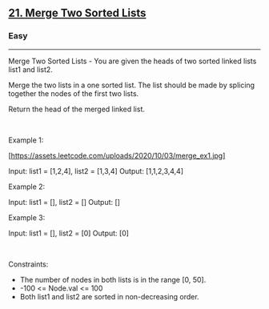 <h2><a href="https://leetcode.com/problems/merge-two-sorted-lists/">21. Merge Two Sorted Lists</a></h2><h3>Easy</h3><hr>Merge Two Sorted Lists - You are given the heads of two sorted linked lists list1 and list2.

Merge the two lists in a one sorted list. The list should be made by splicing together the nodes of the first two lists.

Return the head of the merged linked list.

 

Example 1:

[https://assets.leetcode.com/uploads/2020/10/03/merge_ex1.jpg]


Input: list1 = [1,2,4], list2 = [1,3,4]
Output: [1,1,2,3,4,4]


Example 2:


Input: list1 = [], list2 = []
Output: []


Example 3:


Input: list1 = [], list2 = [0]
Output: [0]


 

Constraints:

 * The number of nodes in both lists is in the range [0, 50].
 * -100 <= Node.val <= 100
 * Both list1 and list2 are sorted in non-decreasing order.